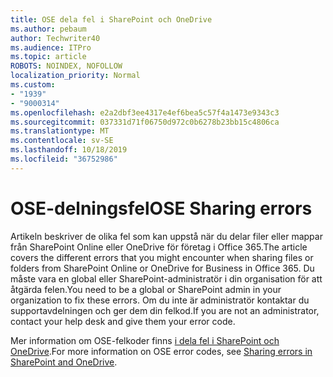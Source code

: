 ```yaml
---
title: OSE dela fel i SharePoint och OneDrive
ms.author: pebaum
author: Techwriter40
ms.audience: ITPro
ms.topic: article
ROBOTS: NOINDEX, NOFOLLOW
localization_priority: Normal
ms.custom:
- "1939"
- "9000314"
ms.openlocfilehash: e2a2dbf3ee4317e4ef6bea5c57f4a1473e9343c3
ms.sourcegitcommit: 037331d71f06750d972c0b6278b23bb15c4806ca
ms.translationtype: MT
ms.contentlocale: sv-SE
ms.lasthandoff: 10/18/2019
ms.locfileid: "36752986"
---
```

# <a name="ose-sharing-errors"></a><span data-ttu-id="e9457-102">OSE-delningsfel</span><span class="sxs-lookup"><span data-stu-id="e9457-102">OSE Sharing errors</span></span>

<span data-ttu-id="e9457-103">Artikeln beskriver de olika fel som kan uppstå när du delar filer eller mappar från SharePoint Online eller OneDrive för företag i Office 365.</span><span class="sxs-lookup"><span data-stu-id="e9457-103">The article covers the different errors that you might encounter when sharing files or folders from SharePoint Online or OneDrive for Business in Office 365.</span></span> <span data-ttu-id="e9457-104">Du måste vara en global eller SharePoint-administratör i din organisation för att åtgärda felen.</span><span class="sxs-lookup"><span data-stu-id="e9457-104">You need to be a global or SharePoint admin in your organization to fix these errors.</span></span> <span data-ttu-id="e9457-105">Om du inte är administratör kontaktar du supportavdelningen och ger dem din felkod.</span><span class="sxs-lookup"><span data-stu-id="e9457-105">If you are not an administrator, contact your help desk and give them your error code.</span></span>

<span data-ttu-id="e9457-106">Mer information om OSE-felkoder finns [i dela fel i SharePoint och OneDrive](https://docs.microsoft.com/sharepoint/sharepoint-onedrive-error-message).</span><span class="sxs-lookup"><span data-stu-id="e9457-106">For more information on OSE error codes, see [Sharing errors in SharePoint and OneDrive](https://docs.microsoft.com/sharepoint/sharepoint-onedrive-error-message).</span></span>
